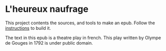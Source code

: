# L'heureux naufrage

This project contents the sources, and tools to make an epub. Follow the [instructions](BUILD.md) to build it.

The text in this epub is a theatre play in french. This play written by Olympe de Gouges in 1792 is under public domain.

